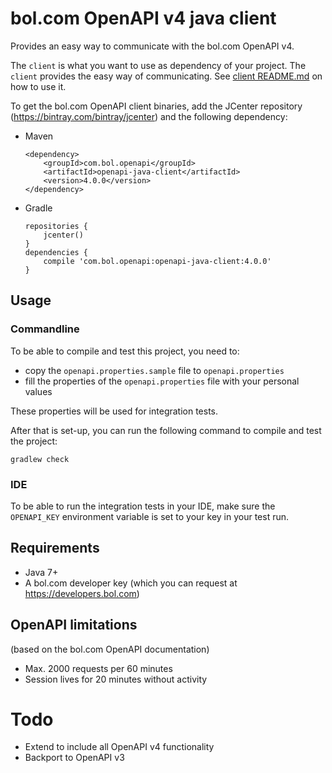 bol.com OpenAPI v4 java client
===========================================

Provides an easy way to communicate with the bol.com OpenAPI v4.

The `client` is what you want to use as dependency of your project. The `client` provides the easy way of communicating. See [client README.md](subprojects/client/README.md) on how to use it.

To get the bol.com OpenAPI client binaries, add the JCenter repository (https://bintray.com/bintray/jcenter) and the following dependency:

- Maven
  ```
  <dependency>
      <groupId>com.bol.openapi</groupId>
      <artifactId>openapi-java-client</artifactId>
      <version>4.0.0</version>
  </dependency>
  ```
- Gradle
  ```
  repositories {
      jcenter()
  }
  dependencies {
      compile 'com.bol.openapi:openapi-java-client:4.0.0'
  }
  ```

Usage
-----

### Commandline
To be able to compile and test this project, you need to:

- copy the `openapi.properties.sample` file to `openapi.properties`
- fill the properties of the `openapi.properties` file with your personal values

These properties will be used for integration tests.

After that is set-up, you can run the following command to compile and test the project:

    gradlew check

### IDE
To be able to run the integration tests in your IDE, make sure the `OPENAPI_KEY` environment variable is set to your key in your test run.

Requirements
------------
- Java 7+
- A bol.com developer key (which you can request at https://developers.bol.com)

OpenAPI limitations
-------------------
(based on the bol.com OpenAPI documentation)

- Max. 2000 requests per 60 minutes
- Session lives for 20 minutes without activity

Todo
====
- Extend to include all OpenAPI v4 functionality
- Backport to OpenAPI v3
